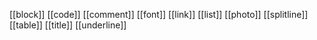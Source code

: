 [[block]]
[[code]]
[[comment]]
[[font]]
[[link]]
[[list]]
[[photo]]
[[splitline]]
[[table]]
[[title]]
[[underline]]